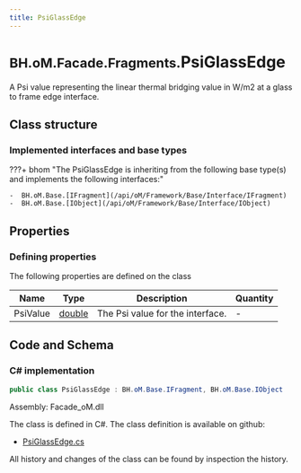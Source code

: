 ```yaml
---
title: PsiGlassEdge
---
```


# <small>BH.oM.Facade.Fragments.</small>**PsiGlassEdge**

A Psi value representing the linear thermal bridging value in W/m2 at a glass to frame edge interface.

## Class structure

### Implemented interfaces and base types

???+ bhom "The PsiGlassEdge is inheriting from the following base type(s) and implements the following interfaces:"

    -  BH.oM.Base.[IFragment](/api/oM/Framework/Base/Interface/IFragment)
    -  BH.oM.Base.[IObject](/api/oM/Framework/Base/Interface/IObject)


## Properties



### Defining properties

The following properties are defined on the class

| Name             | Type             | Description      | Quantity         |
|------------------|------------------|------------------|------------------|
| PsiValue | [double](https://learn.microsoft.com/en-us/dotnet/api/System.Double?view=netstandard-2.0) | The Psi value for the interface. | - |


## Code and Schema

### C# implementation

``` C# title="C#"
public class PsiGlassEdge : BH.oM.Base.IFragment, BH.oM.Base.IObject
```

Assembly: Facade_oM.dll

The class is defined in C#. The class definition is available on github:

- [PsiGlassEdge.cs](https://github.com/BHoM/BHoM/blob/develop/Facade_oM/Fragments\PsiGlassEdge.cs)

All history and changes of the class can be found by inspection the history.

